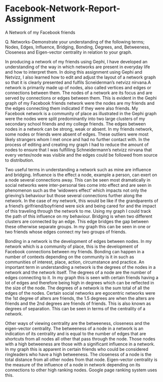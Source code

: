 Facebook-Network-Report-Assignment
==================================

A Network of my Facebook friends

Q. Networks-Demonstrate your understanding of the following terms; Nodes, Edges, Influence, Bridging, Bonding, Degrees, and, Betweeness, Closeness and Eigen-vector centrality in relation to your graph.


In producing a network of my friends using Gephi, I have developed an understanding of the way in which networks are present in everyday life and how to interpret them. In doing this assignment using Gephi and Netvizz, I also learned how to edit and adjust the layout of a network graph so that it is clearly presented and fulfils Scneiderman’s netvizz nirvana.A network is primarily made up of nodes, also called vertices and edges or connections between them. The nodes of a network are its focus and are served by connections or edges between them. This is evident in the Gephi graph of my Facebook friends network were the nodes are my friends and the edges connecting them indicated if they were also friends. My Facebook network is a community of place as illustrated in the Gephi graph were the nodes were split predominantly into two large clusters of my secondary school friends and my college friends. The edges between nodes in a network can be strong, weak or absent. In my friends network, some nodes or friends were absent of edges. These outliers were most likely strangers whom I met once and had no further contact with. In the process of editing and creating my graph I had to reduce the amount of nodes to ensure that I was fulfilling Schneidermann’s netvizz nirvana that every vertex/node was visible and the edges could be followed from source to distribution.

Two useful terms in understanding a network such as mine are influence and bridging. Influence is the effect a node, example a person, can exert on a node several connections away. This can be seen most dramatically in social networks were inter-personal ties come into effect and are seen in phenomenon such as the ‘widowers effect’ which impacts not only the grieving’s behaviour but those several connections further along the network. In the case of my network, this would be like if the grandparents of a friend’s girlfriend/boyfriend were sick and being cared for and the impact of this traveling through the network to me. Using my graph I could track the path of this influence on my behaviour. Bridging is when two different clusters are connected by an edge. This edge bridges the gap between these otherwise separate groups. In my graph this can be seen in one or two friends whose edges connect my two groups of friends.

Bonding in a network is the development of edges between nodes. In my network which is a community of place, this is the development of Facebook connections between my friends. Bonding can happen in a number of contexts depending on the community is it in such as communities of interest, place, action, circumstance and practice. An important term in understanding a network is the degrees of the nodes in a network and the network itself. The degrees of a node are the number of edges connecting to it. In my graph this is seen with certain friends having a lot of edges and therefore being high in degrees which can be reflected in the size of the node. The degrees of a network is the sum total of all the edges of the nodes. Certain social networks are egocentric networks were the 1st degree of alters are friends, the 1.5 degrees are when the alters are friends and the 2nd degrees are friends of friends. This is also known as degrees of separation. This can be seen in terms of the centrality of a network. 

Other ways of viewing centrality are the betweeness, closeness and the eigen-vector centrality. The betweeness of a node in a network is an indication of its centrality and is equal to the number of edges that are shortcuts from all nodes all other that pass through the node. Those nodes with a high betweeness are those with a significant influence in a network. In my graph this is apparent in certain friends who could be considered ringleaders who have a high betweeness. The closeness of a node is the total distance from all other nodes from that node. Eigen-vector centrality is the measure of the influence of a node in network depending on its connections to other high ranking nodes. Google page ranking system uses this.

